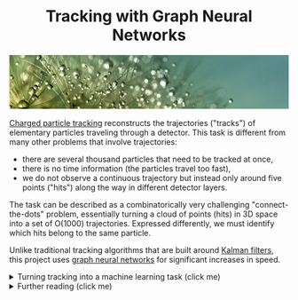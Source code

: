 <div align="center">

# Tracking with Graph Neural Networks
![](profile/assets/banner.jpg)

</div>

[Charged particle tracking][tracking-wiki] reconstructs the trajectories ("tracks") of elementary particles traveling through a detector.
This task is different from many other problems that involve trajectories:

* there are several thousand particles that need to be tracked at once,
* there is no time information (the particles travel too fast),
* we do not observe a continuous trajectory but instead only around five points ("hits") along the way in different detector layers.

The task can be described as a combinatorically very challenging "connect-the-dots" problem, essentially turning a cloud of points (hits) in 3D space into a set of O(1000) trajectories.
Expressed differently, we must identify which hits belong to the same particle.

Unlike traditional tracking algorithms that are built around [Kalman filters][kalman], this project uses [graph neural networks][gnn-wiki] for significant increases in speed.

<details>
  <summary>Turning tracking into a machine learning task (click me)</summary>

  A conceptually simple way to turn tracking into a machine learning task is to create a fully connected graph of all points and then train an edge classifier to reject any edge that doesn't connect points that belong to the same particle.
  In this way, only the individual trajectories remain as components of the initial fully connected graph.
  In this project, we instead explore the idea of *object condensation*, where a GNN maps all hits to a latent space, learning to place hits from the same track close to each other, such that trivial clustering can recover the hits belonging to the same tracks.

</details>

<details>
  <summary>Further reading (click me)</summary>

  * [recording of overview talk that introduces the object condensation idea](https://www.youtube.com/watch?v=HBgpOh_mW0o)
  * [tutorial notebooks][tutorials]
  * [main code][main]
  * [hyperparameter optimization package][hpo]
  * [onboarding reading list](https://github.com/gnn-tracking/gnn_tracking/wiki/Onboarding-reading-list)

</details>

[tracking-wiki]: https://en.wikipedia.org/wiki/Tracking_(particle_physics)
[tutorials]: https://github.com/gnn-tracking/tutorials
[main]: https://github.com/gnn-tracking/gnn_tracking
[hpo]: https://github.com/gnn-tracking/hyperparameter_optimization
[kalman]: https://en.wikipedia.org/wiki/Kalman_filter
[gnn-wiki]: https://en.wikipedia.org/wiki/Graph_neural_network
